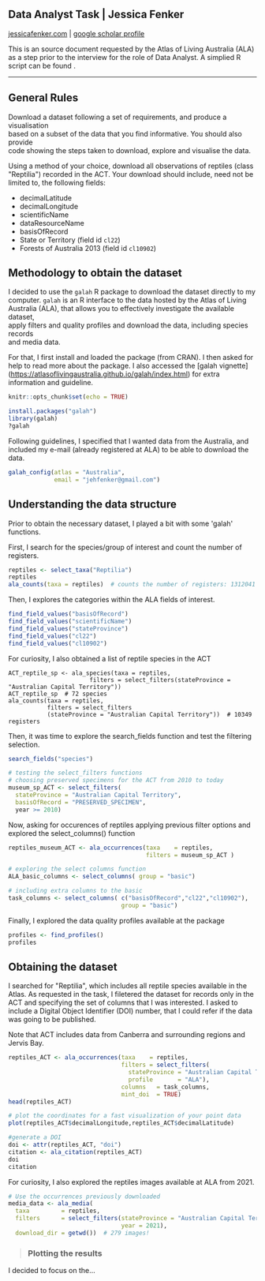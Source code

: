 

<h2> Data Analyst Task |  Jessica Fenker </h2>

<a href="https://jessicafenker.com/">jessicafenker.com</a> | <a href="https://scholar.google.com/citations?user=x3R-PWkAAAAJ&hl=en&oi=ao">google scholar profile</a>

This is an source document requested by the Atlas of Living Australia (ALA) as a step prior 
to the interview for the role of Data Analyst. A simplied R script can be found <here>.

------------------------------------------------------------------------

## **General Rules**

Download a dataset following a set of requirements, and produce a visualisation  
based on a subset of the data that you find informative. You should also provide  
code showing the steps taken to download, explore and visualise the data.  

Using a method of your choice, download all observations of reptiles (class   
"Reptilia") recorded in the ACT. Your download should include, need not be   
limited to, the following fields:

- decimalLatitude  
- decimalLongitude  
- scientificName  
- dataResourceName  
- basisOfRecord  
- State or Territory (field id `cl22`)  
- Forests of Australia 2013 (field id `cl10902`)  



## **Methodology to obtain the dataset**

I decided to use the `galah` R package to download the dataset directly to my  
computer. `galah` is an R interface to the data hosted by the Atlas of Living   
Australia (ALA), that allows you to effectively investigate the available dataset,  
apply filters and quality profiles and download the data, including species records   
and media data.

For that, I first install and loaded the package (from CRAN). I then asked for help to read more about the package. I also accessed the [galah vignette] (https://atlasoflivingaustralia.github.io/galah/index.html) for extra information and guideline.

```r
knitr::opts_chunk$set(echo = TRUE)
```

```r
install.packages("galah")
library(galah)
?galah
```


Following guidelines, I specified that I wanted data from the Australia, and included my e-mail (already registered at ALA) to be able to download the data.

```r
galah_config(atlas = "Australia",
             email = "jehfenker@gmail.com")
```




## **Understanding the data structure**

Prior to obtain the necessary dataset, I played a bit with some 'galah' functions.  

First, I search for the species/group of interest and count the number of registers.

```r
reptiles <- select_taxa("Reptilia")
reptiles
ala_counts(taxa = reptiles)  # counts the number of registers: 1312041
```

Then, I explores the categories within the ALA fields of interest.

```r
find_field_values("basisOfRecord")
find_field_values("scientificName")
find_field_values("stateProvince")
find_field_values("cl22")
find_field_values("cl10902")
```

For curiosity, I also obtained a list of reptile species in the ACT
```{r galah}
ACT_reptile_sp <- ala_species(taxa = reptiles,
                       filters = select_filters(stateProvince = "Australian Capital Territory"))
ACT_reptile_sp  # 72 species
ala_counts(taxa = reptiles,
           filters = select_filters
           (stateProvince = "Australian Capital Territory"))  # 10349 registers
```


Then, it was time to explore the search_fields function and test the filtering
selection.

```r
search_fields("species")

# testing the select_filters functions
# choosing preserved specimens for the ACT from 2010 to today
museum_sp_ACT <- select_filters(
  stateProvince = "Australian Capital Territory",
  basisOfRecord = "PRESERVED_SPECIMEN",
  year >= 2010)
```


Now, asking for occurences of reptiles applying previous filter options and explored
the select_columns() function
```r
reptiles_museum_ACT <- ala_occurrences(taxa    = reptiles,
                                       filters = museum_sp_ACT )

# exploring the select columns function
ALA_basic_columns <- select_columns( group = "basic")

# including extra columns to the basic
task_columns <- select_columns( c("basisOfRecord","cl22","cl10902"), 
                                group = "basic")
```

Finally, I explored the data quality profiles available at the package

```r
profiles <- find_profiles()
profiles
```




## **Obtaining the dataset**


I searched for "Reptilia", which includes all reptile species available in the Atlas. As requested in the task, I filetered the dataset for records only in the ACT and specifying the set of columns that I was interested. I asked to include a Digital Object Identifier (DOI) number, that I could refer if the data was going to be published.

Note that ACT includes data from Canberra and surrounding regions and Jervis Bay.

```r
reptiles_ACT <- ala_occurrences(taxa    = reptiles,
                                filters = select_filters(
                                  stateProvince = "Australian Capital Territory",
                                  profile       = "ALA"),
                                columns   = task_columns,
                                mint_doi  = TRUE)
head(reptiles_ACT)

# plot the coordinates for a fast visualization of your point data
plot(reptiles_ACT$decimalLongitude,reptiles_ACT$decimalLatitude)

#generate a DOI
doi <- attr(reptiles_ACT, "doi")
citation <- ala_citation(reptiles_ACT)
doi
citation
```


For curiosity, I also explored the reptiles images available at ALA from 2021.

```r
# Use the occurrences previously downloaded
media_data <- ala_media(
  taxa         = reptiles,
  filters      = select_filters(stateProvince = "Australian Capital Territory",
                                year = 2021),
  download_dir = getwd())  # 279 images!
```



> ### **Plotting the results**

I decided to focus on the... 
